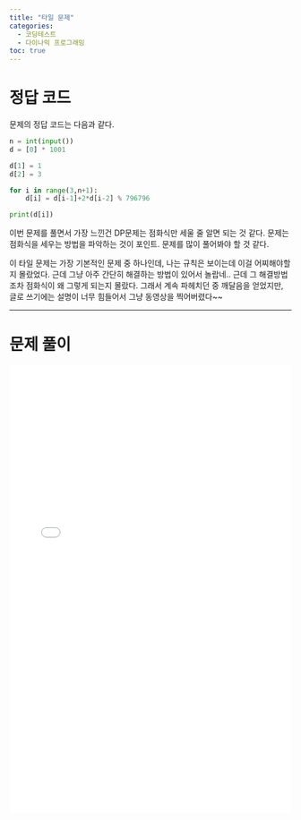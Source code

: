 ```yaml
---
title: "타일 문제"
categories:
  - 코딩테스트
  - 다이나믹 프로그래밍
toc: true
---
```

  
# 정답 코드

문제의 정답 코드는 다음과 같다.

```python
n = int(input())
d = [0] * 1001

d[1] = 1
d[2] = 3

for i in range(3,n+1):
    d[i] = d[i-1]+2*d[i-2] % 796796

print(d[i])


```

이번 문제를 풀면서 가장 느낀건 DP문제는 점화식만 세울 줄 알면 되는 것 같다. 
문제는 점화식을 세우는 방법을 파악하는 것이 포인트. 문제를 많이 풀어봐야 할 것 같다.

이 타일 문제는 가장 기본적인 문제 중 하나인데, 나는 규칙은 보이는데 이걸 어찌해야할 지 몰랐었다.
근데 그냥 아주 간단히 해결하는 방법이 있어서 놀랍네.. 근데 그 해결방법조차 점화식이 왜 그렇게 되는지 몰랐다.
그래서 계속 파헤치던 중 깨달음을 얻었지만, 글로 쓰기에는 설명이 너무 힘들어서 그냥 동영상을 찍어버렸다~~

---

# 문제 풀이

<iframe width="100%" height="800px" src="/assets/images/tile_problem.MP4" frameborder="0" allowfullscreen></iframe>